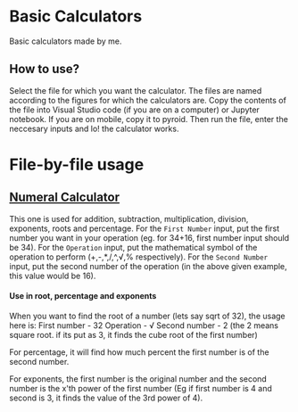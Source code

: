 # Basic Calculators

Basic calculators made by me.

## How to use?

Select the file for which you want the calculator. The files are named according to the figures for which the calculators are. Copy the contents of the file into Visual Studio code (if you are on a computer) or Jupyter notebook. If you are on mobile, copy it to pyroid.
Then run the file, enter the neccesary inputs and lo! the calculator works.

# File-by-file usage

## [Numeral Calculator](https://github.com/cFlour/basic-calculators/blob/main/numeric-calc.py)

This one is used for addition, subtraction, multiplication, division, exponents, roots and percentage. For the `First Number` input, put the first number you want in your operation (eg. for 34+16, first number input should be 34). For the `Operation` input, put the mathematical symbol of the operation to perform (+,-,*,/,^,√,% respectively). For the `Second Number` input, put the second number of the operation (in the above given example, this value would be 16).

#### Use in root, percentage and exponents

When you want to find the root of a number (lets say sqrt of 32), the usage here is:
First number - 32
Operation - √
Second number - 2        (the 2 means square root. if its put as 3, it finds the cube root of the first number)

For percentage, it will find how much percent the first number is of the second number.

For exponents, the first number is the original number and the second number is the x'th power of the first number (Eg if first number is 4 and second is 3, it finds the value of the 3rd power of 4).

